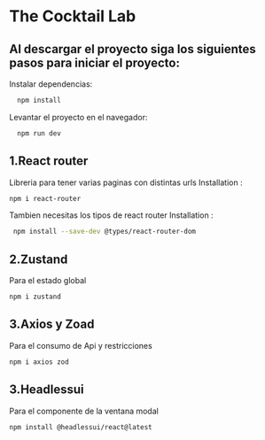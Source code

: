 # The Cocktail Lab
## Al descargar el proyecto siga los siguientes pasos para iniciar el proyecto:
Instalar dependencias: 
 ```bash
   npm install
 ```

Levantar el proyecto en el navegador:
  ```bash 
    npm run dev
  ```
## 1.React router
 Libreria para tener varias paginas con distintas urls
 Installation : 
 ```bash
 npm i react-router
  ```
Tambien necesitas los tipos de react router
 Installation : 
 ```bash
  npm install --save-dev @types/react-router-dom
  ```
## 2.Zustand
Para el estado global
```bash
npm i zustand
```
## 3.Axios y Zoad
Para el consumo de Api y restricciones
```bash
npm i axios zod
```
## 3.Headlessui
Para el componente de la ventana modal
```bash
npm install @headlessui/react@latest
```
